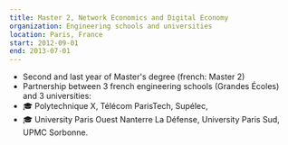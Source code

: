 ```yaml
---
title: Master 2, Network Economics and Digital Economy
organization: Engineering schools and universities
location: Paris, France
start: 2012-09-01
end: 2013-07-01
---
```


* Second and last year of Master's degree (french: Master 2)
* Partnership between 3 french engineering schools (Grandes Écoles) and 3 universities:
* 🎓 Polytechnique X, Télécom ParisTech, Supélec,
* 🎓 University Paris Ouest Nanterre La Défense, University Paris Sud, UPMC Sorbonne.
